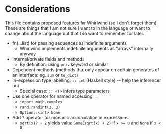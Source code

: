 # Considerations

This file contains proposed features for Whirlwind (so I don't forget them).  These
are things that I am not sure I want to in the language or want to change about the
language but that I do want to remember for later.

- fn(...list) for passing sequences as indefinite arguments
  * Whirlwind implements indefinite arguments as "arrays" internally anyway
- Internal/private fields and methods
  * By definition: using `priv` keyword or similar
- Dependent methods (methods that only appear on certain generates of an interface: eg. `sum` or `to_dict`)
- In-expression type labelling: `:: int` (Haskell style) -- help the inferencer out
  * Special case: `:: <T>` infers type parameters
- Use one operator for named accessing: `.`
  * `import math.complex`
  * `rand.randint(2, 3)`
  * `Option::<int>.None`
- Add `?` operator for monadic accumulation in expressions
  * `sqrt(x)? + 2` yields value `Some(sqrt(x) + 2)` if `x >= 0` and `None` if `x < 0`
